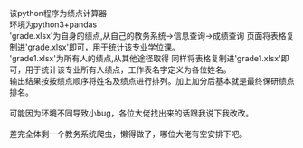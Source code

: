 该python程序为绩点计算器<br>
环境为python3+pandas<br>
'grade.xlsx'为自身的绩点,从自己的教务系统->信息查询->成绩查询 页面将表格复制进'grade.xlsx'即可，用于统计该专业学位课。<br>
'grade1.xlsx'为所有人的绩点,从其他途径取得 同样将表格复制进'grade1.xlsx'即可，用于统计该专业所有人绩点，工作表名字定义为各位姓名。<br>
输出结果按按绩点顺序将姓名及绩点进行排列。加上加分后基本就是最终保研绩点排名。<br>
<br>
可能因为环境不同导致小bug，各位大佬找出来的话跟我说下我改改。<br>
<br>
差完全体剩一个教务系统爬虫，懒得做了，哪位大佬有空安排下吧。<br>
<br>
